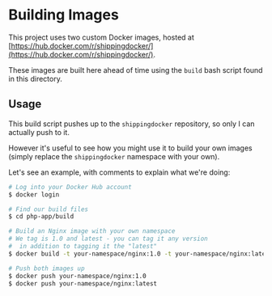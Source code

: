 # Building Images

This project uses two custom Docker images, hosted at [https://hub.docker.com/r/shippingdocker/](https://hub.docker.com/r/shippingdocker/).

These images are built here ahead of time using the `build` bash script found in this directory.

## Usage

This build script pushes up to the `shippingdocker` repository, so only I can actually push to it.

However it's useful to see how you might use it to build your own images (simply replace the `shippingdocker` namespace with your own).

Let's see an example, with comments to explain what we're doing:

```bash
# Log into your Docker Hub account
$ docker login

# Find our build files
$ cd php-app/build

# Build an Nginx image with your own namespace
# We tag is 1.0 and latest - you can tag it any version
#  in addition to tagging it the "latest"
$ docker build -t your-namespace/nginx:1.0 -t your-namespace/nginx:latest

# Push both images up
$ docker push your-namespace/nginx:1.0
$ docker push your-namespace/nginx:latest
```



